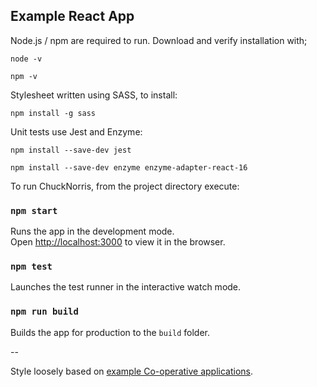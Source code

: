 ## Example React App

Node.js / npm are required to run. Download and verify installation with;

`node -v`

`npm -v`

Stylesheet written using SASS, to install:

`npm install -g sass`

Unit tests use Jest and Enzyme:

`npm install --save-dev jest`

`npm install --save-dev enzyme enzyme-adapter-react-16`

To run ChuckNorris, from the project directory execute:

### `npm start`

Runs the app in the development mode.<br />
Open [http://localhost:3000](http://localhost:3000) to view it in the browser.

### `npm test`

Launches the test runner in the interactive watch mode.<br />

### `npm run build`

Builds the app for production to the `build` folder.<br />

--

Style loosely based on [example Co-operative applications](https://www.co-operative.coop/).
